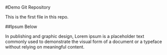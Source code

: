 #Demo Git Repository

This is the first file in this repo.

##Ipsum Below

In publishing and graphic design, Lorem ipsum is a 
placeholder text commonly used to demonstrate the 
visual form of a document or a typeface without 
relying on meaningful content. 

